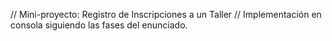 // Mini-proyecto: Registro de Inscripciones a un Taller
// Implementación en consola siguiendo las fases del enunciado.
